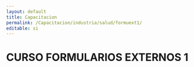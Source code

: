 ```yaml
---
layout: default
title: Capacitacion
permalink: /Capacitacion/industria/salud/formuext1/
editable: si
---
```


# CURSO FORMULARIOS EXTERNOS 1

